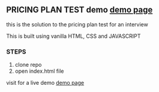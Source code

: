 ## PRICING PLAN TEST demo [demo page](http://pricing-plans-test.netlify.app)

this is the solution to the pricing plan test for an interview

This is built using vanilla HTML, CSS and JAVASCRIPT

### STEPS

1. clone repo
2. open index.html file

visit for a live demo [demo page](http://pricing-plans-test.netlify.app)
